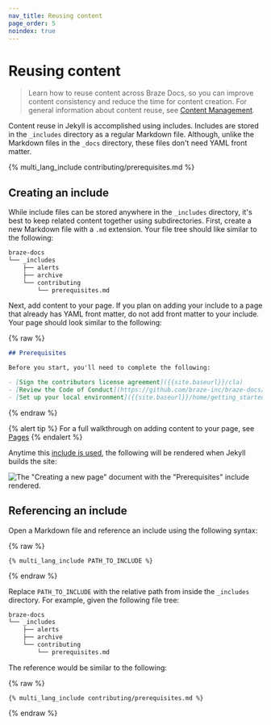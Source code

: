 ```yaml
---
nav_title: Reusing content
page_order: 5
noindex: true
---
```


# Reusing content

> Learn how to reuse content across Braze Docs, so you can improve content consistency and reduce the time for content creation. For general information about content reuse, see [Content Management]({{site.baseurl}}/contributing/content_management/#content-reuse).

Content reuse in Jekyll is accomplished using includes. Includes are stored in the `_includes` directory as a regular Markdown file. Although, unlike the Markdown files in the `_docs` directory, these files don't need YAML front matter.

{% multi_lang_include contributing/prerequisites.md %}

## Creating an include

While include files can be stored anywhere in the `_includes` directory, it's best to keep related content together using subdirectories. First, create a new Markdown file with a `.md` extension. Your file tree should like similar to the following:

```bash
braze-docs
└── _includes
    ├── alerts
    ├── archive
    └── contributing
        └── prerequisites.md
```

Next, add content to your page. If you plan on adding your include to a page that already has YAML front matter, do not add front matter to your include. Your page should look similar to the following:

{% raw %}
```markdown
## Prerequisites

Before you start, you'll need to complete the following:

- [Sign the contributors license agreement]({{site.baseurl}}/cla)
- [Review the Code of Conduct](https://github.com/braze-inc/braze-docs/blob/develop/CODE_OF_CONDUCT.md)
- [Set up your local environment]({{site.baseurl}}/home/getting_started/setting_up_your_environment.md)
```
{% endraw %}

{% alert tip %}
For a full walkthrough on adding content to your page, see [Pages]({{site.baseurl}}/contributing/content_management/pages/#writing-content)
{% endalert %}

Anytime this [include is used](#referencing-an-include), the following will be rendered when Jekyll builds the site:

![The "Creating a new page" document with the "Prerequisites" include rendered.]()

## Referencing an include

Open a Markdown file and reference an include using the following syntax: 

{% raw %}
```plaintext
{% multi_lang_include PATH_TO_INCLUDE %}
```
{% endraw %}

Replace `PATH_TO_INCLUDE` with the relative path from inside the `_includes` directory. For example, given the following file tree:

```bash
braze-docs
└── _includes
    ├── alerts
    ├── archive
    └── contributing
        └── prerequisites.md
```

The reference would be similar to the following:

{% raw %}
```plaintext
{% multi_lang_include contributing/prerequisites.md %}
```
{% endraw %}
